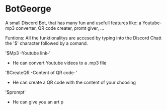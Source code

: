 # BotGeorge
A small Discord Bot, that has many fun and usefull features like: a Youtube-mp3 converter, QR code creater, promt giver, ...

Funtions:
All the funktionalitys are accesed by typing into the Discord Chatt the '$' character followed by a comand. 

'$Mp3 -Youtube link-'
- He can convert Youtube videos to a .mp3 file

'$CreateQR -Content of QR code-' 
- He can create a QR code with the content of your choosing

'$prompt'
- He can give you an art p

